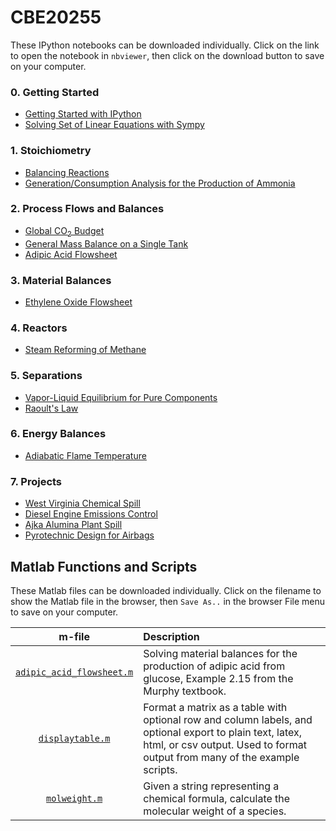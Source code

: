 <script type="text/javascript" src="http://cdn.mathjax.org/mathjax/latest/MathJax.js?config=default"></script>

CBE20255
========

These IPython notebooks can be downloaded individually. Click on the link to open the notebook in `nbviewer`, then click on the download button to save on your computer.

### 0. Getting Started ###
* [Getting Started with IPython](http://nbviewer.ipython.org/github/jckantor/CBE20255/blob/master/notebooks/Getting%20Started%20with%20IPython.ipynb)
* [Solving Set of Linear Equations with Sympy](http://nbviewer.ipython.org/github/jckantor/CBE20255/blob/master/notebooks/Solving%20Set%20of%20Linear%20Equations%20with%20Sympy.ipynb)

### 1. Stoichiometry ###
* [Balancing Reactions](http://nbviewer.ipython.org/github/jckantor/CBE20255/blob/master/notebooks/Balancing%20Reactions.ipynb)
* [Generation/Consumption Analysis for the Production of Ammonia](http://nbviewer.ipython.org/github/jckantor/CBE20255/blob/master/notebooks/Generation%20Consumption%20Analysis%20for%20Ammonia.ipynb)

### 2. Process Flows and Balances ###
* [Global CO<sub>2</sub> Budget](http://nbviewer.ipython.org/github/jckantor/CBE20255/blob/master/notebooks/Global%20CO2%20Budget.ipynb)
* [General Mass Balance on a Single Tank](http://nbviewer.ipython.org/github/jckantor/CBE20255/blob/master/notebooks/General%20Mass%20Balance%20on%20a%20Single%20Tank.ipynb)
* [Adipic Acid Flowsheet](http://nbviewer.ipython.org/github/jckantor/CBE20255/blob/master/notebooks/Adipic%20Acid%20Flowsheet.ipynb)

### 3. Material Balances ###

* [Ethylene Oxide Flowsheet](http://nbviewer.ipython.org/github/jckantor/CBE20255/blob/master/notebooks/Ethylene%20Oxide%20Flowsheet.ipynb)

### 4. Reactors ###
* [Steam Reforming of Methane](http://nbviewer.ipython.org/github/jckantor/CBE20255/blob/master/notebooks/Steam%20Reforming%20of%20Methane.ipynb)

### 5. Separations ###
* [Vapor-Liquid Equilibrium for Pure Components](http://nbviewer.ipython.org/github/jckantor/CBE20255/blob/master/notebooks/Vapor-Liquid%20Equilibrium%20for%20a%20Pure%20Component.ipynb)
* [Raoult's Law](http://nbviewer.ipython.org/github/jckantor/CBE20255/blob/master/notebooks/Raoult's%20Law.ipynb)

### 6. Energy Balances ###
* [Adiabatic Flame Temperature](http://nbviewer.ipython.org/github/jckantor/CBE20255/blob/master/notebooks/Adiabatic%20Flame%20Temperature.ipynb)

### 7. Projects ###
* [West Virginia Chemical Spill](http://nbviewer.ipython.org/github/jckantor/CBE20255/blob/master/notebooks/West%20Virginia%20Chemical%20Spill.ipynb)
* [Diesel Engine Emissions Control](http://nbviewer.ipython.org/github/jckantor/CBE20255/blob/master/notebooks/Diesel%20Engine%20Emissions%20Control.ipynb)
*  [Ajka Alumina Plant Spill](http://nbviewer.ipython.org/github/jckantor/CBE20255/blob/master/notebooks/Ajka%20Alumina%20Plant%20Spill.ipynb)
*  [Pyrotechnic Design for Airbags](http://nbviewer.ipython.org/github/jckantor/CBE20255/blob/master/notebooks/Pyrotechnic%20Design%20for%20Airbags.ipynb)

## Matlab Functions and Scripts ##
These Matlab files can be downloaded individually. Click on the filename to show the Matlab file in the browser, then `Save As..` in the browser File menu to save on your computer.

| m-file| Description |
| :---: | :--- |  
| [`adipic_acid_flowsheet.m`](https://raw.github.com/jckantor/CBE20255/master/matlab/adipic_acid_flowsheet.m) | Solving material balances for the production of adipic acid from glucose, Example 2.15 from the Murphy textbook. | 
| [`displaytable.m`](https://raw.github.com/jckantor/CBE20255/master/matlab/displaytable.m) | Format a matrix as a table with optional row and column labels, and optional export to plain text, latex, html, or csv output. Used to format output from many of the example scripts.|  
| [`molweight.m`](https://raw.github.com/jckantor/CBE20255/master/matlab/molweight.m) | Given a string representing a chemical formula, calculate the molecular weight of a species.|  


